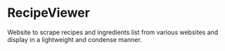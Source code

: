 # RecipeViewer

Website to scrape recipes and ingredients list from various websites and display in a lightweight and condense manner.